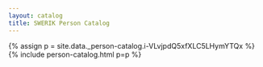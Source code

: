 ```yaml
---
layout: catalog
title: SWERIK Person Catalog
---
```

{% assign p = site.data._person-catalog.i-VLvjpdQ5xfXLC5LHymYTQx %}
{% include person-catalog.html p=p %}

